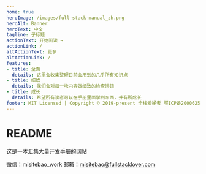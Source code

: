 ```yaml
---
home: true
heroImage: /images/full-stack-manual_zh.png
heroAlt: Banner
heroText: 中文
tagline: 子标题
actionText: 开始阅读 →
actionLink: /
altActionText: 更多
altActionLink: /
features:
- title: 全面
  details: 这里会收集整理目前会用到的几乎所有知识点
- title: 细致
  details: 我们会对每一块内容做细致的检查排错
- title: 成长
  details: 希望所有读者可以在手册里面学到东西，并有所成长
footer: MIT Licensed | Copyright © 2019-present 全栈爱好者 鄂ICP备20006255号
---
```


# README

这是一本汇集大量开发手册的网站

微信：misitebao_work
邮箱：misitebao@fullstacklover.com
